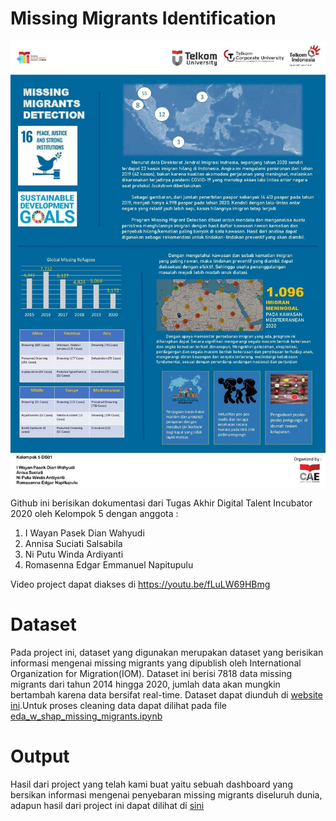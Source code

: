 # Missing Migrants Identification


![alt text][logo]

[logo]: https://github.com/ds-dti/DS01_05_Missing-Migrants-Identification/blob/main/KELOMPOK%205%20-%20POSTER%20FINAL%20PROJECT%20DTI.jpg "Logo Title Text 2"

Github ini berisikan dokumentasi dari Tugas Akhir Digital Talent Incubator 2020 oleh Kelompok 5 dengan anggota :
1.	I Wayan Pasek Dian Wahyudi 
2.	Annisa Suciati Salsabila
3.	Ni Putu Winda Ardiyanti
4.	Romasenna Edgar Emmanuel Napitupulu

Video project dapat diakses di https://youtu.be/fLuLW69HBmg

# Dataset
Pada project ini, dataset yang digunakan merupakan dataset yang berisikan informasi mengenai missing migrants yang dipublish oleh International Organization for Migration(IOM). Dataset ini berisi 7818 data missing migrants dari tahun 2014 hingga 2020, jumlah data akan mungkin bertambah karena data bersifat real-time. Dataset dapat diunduh di [website ini](missingmigrants.iom.int ).Untuk proses cleaning data dapat dilihat pada file [eda_w_shap_missing_migrants.ipynb](https://github.com/ds-dti/DS01_05_Missing-Migrants-Identification/blob/main/eda_w_shap_missing_migrants.ipynb)

# Output
Hasil dari project yang telah kami buat yaitu sebuah dashboard yang bersikan informasi mengenai penyebaran missing migrants diseluruh dunia, adapun hasil dari project ini dapat dilihat di [sini](https://justedgar.shinyapps.io/CapstoneDV/)
